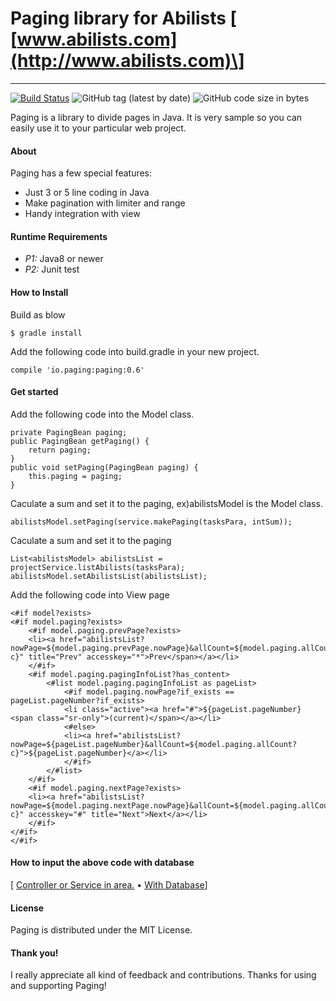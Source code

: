 # Paging library for Abilists \[ [www.abilists.com](http://www.abilists.com)\]
--------------------------------------------------
[![Build Status](https://travis-ci.org/abilists/paging.svg?branch=master)](https://travis-ci.org/abilists/paging)
![GitHub tag (latest by date)](https://img.shields.io/github/v/tag/abilists/paging)
![GitHub code size in bytes](https://img.shields.io/github/languages/code-size/abilists/paging)

Paging is a library to divide pages in Java. It is very sample so you can easily use it to your
particular web project.

#### About
Paging has a few special features:

* Just 3 or 5 line coding in Java
* Make pagination with limiter and range
* Handy integration with view
#### Runtime Requirements

- *P1:* Java8 or newer
- *P2:* Junit test

#### How to Install
Build as blow
```
$ gradle install
```
Add the following code into build.gradle in your new project.
```
compile 'io.paging:paging:0.6'
```
#### Get started
Add the following code into the Model class.
```
private PagingBean paging;
public PagingBean getPaging() {
	return paging;
}
public void setPaging(PagingBean paging) {
	this.paging = paging;
}
```
Caculate a sum and set it to the paging, ex)abilistsModel is the Model class.
```
abilistsModel.setPaging(service.makePaging(tasksPara, intSum));
```
Caculate a sum and set it to the paging
```
List<abilistsModel> abilistsList = projectService.listAbilists(tasksPara);
abilistsModel.setAbilistsList(abilistsList);
```
Add the following code into View page
```
<#if model?exists>
<#if model.paging?exists>
	<#if model.paging.prevPage?exists>
	<li><a href="abilistsList?nowPage=${model.paging.prevPage.nowPage}&allCount=${model.paging.allCount?c}" title="Prev" accesskey="*">Prev</span></a></li>
	</#if>
	<#if model.paging.pagingInfoList?has_content>
		<#list model.paging.pagingInfoList as pageList>
			<#if model.paging.nowPage?if_exists == pageList.pageNumber?if_exists>
			<li class="active"><a href="#">${pageList.pageNumber} <span class="sr-only">(current)</span></a></li>
			<#else>
			<li><a href="abilistsList?nowPage=${pageList.pageNumber}&allCount=${model.paging.allCount?c}">${pageList.pageNumber}</a></li>
			</#if>
		</#list>
	</#if>
	<#if model.paging.nextPage?exists>
	<li><a href="abilistsList?nowPage=${model.paging.nextPage.nowPage}&allCount=${model.paging.allCount?c}" accesskey="#" title="Next">Next</a></li>
	</#if>
</#if>
</#if>
```
#### How to input the above code with database
\[ [Controller or Service in area.](https://github.com/minziappa/spring_sample/blob/master/src/main/java/io/sample/controller/AdminController.java#L155) • 
[With Database](https://github.com/minziappa/spring_sample/blob/master/src/main/java/io/sample/service/impl/SampleServiceImpl.java#L204)\]

#### License

Paging is distributed under the MIT License.

#### Thank you!

I really appreciate all kind of feedback and contributions. Thanks for using and supporting Paging!
